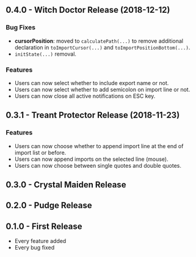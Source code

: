 
## 0.4.0 - Witch Doctor Release (2018-12-12)

### Bug Fixes
* **cursorPosition**: moved to `calculatePath(...)` to remove additional declaration in `toImportCursor(...)` and `toImportPositionBottom(...)`.
* `initState(...)` removal.

### Features
* Users can now select whether to include export name or not.
* Users can now select whether to add semicolon on import line or not.
* Users can now close all active notifications on ESC key.

## 0.3.1 - Treant Protector Release (2018-11-23)

### Features
* Users can now choose whether to append import line at the end of import list or before.
* Users can now append imports on the selected line (mouse).
* Users can now choose between single quotes and double quotes.

## 0.3.0 - Crystal Maiden Release

## 0.2.0 - Pudge Release

## 0.1.0 - First Release
* Every feature added
* Every bug fixed

